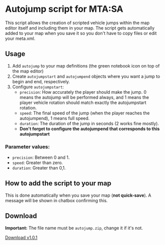 # Autojump script for MTA:SA

This script allows the creation of scripted vehicle jumps within the map editor itself and including them in your map. The script gets automatically added to your map when you save it so you don't have to copy files or edit your meta.xml.

## Usage
1. Add `autojump` to your map definitions (the green notebook icon on top of the map editor)
2. Create `autojumpstart` and `autojumpend` objects where you want a jump to begin and end, respectively.
3. Configure `autojumpstart`:
	* `precision`: How accurately the player should make the jump. 0 means the autojump will be performed always, and 1 means the player vehicle rotation should match exactly the autojumpstart rotation.
	* `speed`: The final speed of the jump (when the player reaches the autojumpend), 1 means full speed.
	* `duration`: The duration of the jump in seconds (2 works fine mostly).
	* **Don't forget to configure the autojumpend that corresponds to this autojumpstart**
	
### Parameter values:
* `precision`: Between 0 and 1.
* `speed`: Greater than zero.
* `duration`: Greater than 0,1.

## How to add the script to your map

This is done automatically when you save your map (**not quick-save**). A message will be shown in chatbox confirming this.

## Download
**Important:** The file name must be `autojump.zip`, change it if it's not.

[Download v1.0.1](https://github.com/javier2409/autojump/releases/download/v1.0.1/autojump.zip) 
